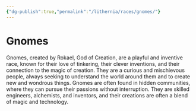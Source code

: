 ```yaml
---
{"dg-publish":true,"permalink":"/lithernia/races/gnomes/"}
---
```



# Gnomes

Gnomes,  created by Rokael,  God of Creation,  are a playful and inventive race,  known for their love of tinkering,  their clever inventions,  and their connection to the magic of creation.  They are a curious and mischievous people,  always seeking to understand the world around them and to create new and wondrous things.  Gnomes are often found in hidden communities,  where they can pursue their passions without interruption.  They are skilled engineers,  alchemists,  and inventors,  and their creations are often a blend of magic and technology. 
